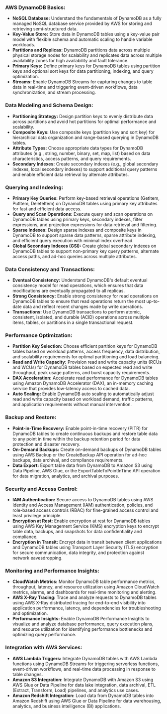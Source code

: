 ### AWS DynamoDB Basics:
- **NoSQL Database:** Understand the fundamentals of DynamoDB as a fully managed NoSQL database service provided by AWS for storing and retrieving semi-structured data.
- **Key-Value Store:** Store data in DynamoDB tables using a key-value pair model with flexible schema and automatic scaling to handle variable workloads.
- **Partitions and Replicas:** DynamoDB partitions data across multiple physical storage nodes for scalability and replicates data across multiple availability zones for high availability and fault tolerance.
- **Primary Keys:** Define primary keys for DynamoDB tables using partition keys and optional sort keys for data partitioning, indexing, and query optimization.
- **Streams:** Enable DynamoDB Streams for capturing changes to table data in real-time and triggering event-driven workflows, data synchronization, and stream processing.

### Data Modeling and Schema Design:
- **Partitioning Strategy:** Design partition keys to evenly distribute data across partitions and avoid hot partitions for optimal performance and scalability.
- **Composite Keys:** Use composite keys (partition key and sort key) for hierarchical data organization and range-based querying in DynamoDB tables.
- **Attribute Types:** Choose appropriate data types for DynamoDB attributes (e.g., string, number, binary, set, map, list) based on data characteristics, access patterns, and query requirements.
- **Secondary Indexes:** Create secondary indexes (e.g., global secondary indexes, local secondary indexes) to support additional query patterns and enable efficient data retrieval by alternate attributes.

### Querying and Indexing:
- **Primary Key Queries:** Perform key-based retrieval operations (GetItem, PutItem, DeleteItem) on DynamoDB tables using primary key attributes for fast and efficient data access.
- **Query and Scan Operations:** Execute query and scan operations on DynamoDB tables using primary keys, secondary indexes, filter expressions, and projection expressions for data retrieval and filtering.
- **Sparse Indexes:** Design sparse indexes and composite keys in DynamoDB to support sparse data patterns, sparse attribute indexing, and efficient query execution with minimal index overhead.
- **Global Secondary Indexes (GSI):** Create global secondary indexes on DynamoDB tables to support non-primary key query patterns, alternate access paths, and ad-hoc queries across multiple attributes.

### Data Consistency and Transactions:
- **Eventual Consistency:** Understand DynamoDB's default eventual consistency model for read operations, which ensures that data modifications are eventually propagated to all replicas.
- **Strong Consistency:** Enable strong consistency for read operations on DynamoDB tables to ensure that read operations return the most up-to-date data and reflect recent changes made by write operations.
- **Transactions:** Use DynamoDB transactions to perform atomic, consistent, isolated, and durable (ACID) operations across multiple items, tables, or partitions in a single transactional request.

### Performance Optimization:
- **Partition Key Selection:** Choose efficient partition keys for DynamoDB tables based on workload patterns, access frequency, data distribution, and scalability requirements for optimal partitioning and load balancing.
- **Read and Write Capacity:** Provision read and write capacity units (RCUs and WCUs) for DynamoDB tables based on expected read and write throughput, peak usage patterns, and burst capacity requirements.
- **DAX Acceleration:** Accelerate read performance for DynamoDB tables using Amazon DynamoDB Accelerator (DAX), an in-memory caching service that provides low-latency access to cached data.
- **Auto Scaling:** Enable DynamoDB auto scaling to automatically adjust read and write capacity based on workload demand, traffic patterns, and application requirements without manual intervention.

### Backup and Restore:
- **Point-in-Time Recovery:** Enable point-in-time recovery (PITR) for DynamoDB tables to create continuous backups and restore table data to any point in time within the backup retention period for data protection and disaster recovery.
- **On-Demand Backups:** Create on-demand backups of DynamoDB tables using AWS Backup or the CreateBackup API operation for ad-hoc backups, data archival, and compliance requirements.
- **Data Export:** Export table data from DynamoDB to Amazon S3 using Data Pipeline, AWS Glue, or the ExportTableToPointInTime API operation for data migration, analytics, and archival purposes.

### Security and Access Control:
- **IAM Authentication:** Secure access to DynamoDB tables using AWS Identity and Access Management (IAM) authentication, policies, and role-based access controls (RBAC) for fine-grained access control and least privilege principle.
- **Encryption at Rest:** Enable encryption at rest for DynamoDB tables using AWS Key Management Service (KMS) encryption keys to encrypt table data, backups, and snapshots for data confidentiality and compliance.
- **Encryption in Transit:** Encrypt data in transit between client applications and DynamoDB tables using Transport Layer Security (TLS) encryption for secure communication, data integrity, and protection against network eavesdropping.

### Monitoring and Performance Insights:
- **CloudWatch Metrics:** Monitor DynamoDB table performance metrics, throughput, latency, and resource utilization using Amazon CloudWatch metrics, alarms, and dashboards for real-time monitoring and alerting.
- **AWS X-Ray Tracing:** Trace and analyze requests to DynamoDB tables using AWS X-Ray distributed tracing for end-to-end visibility into application performance, latency, and dependencies for troubleshooting and optimization.
- **Performance Insights:** Enable DynamoDB Performance Insights to visualize and analyze database performance, query execution plans, and resource utilization for identifying performance bottlenecks and optimizing query performance.

### Integration with AWS Services:
- **AWS Lambda Triggers:** Integrate DynamoDB tables with AWS Lambda functions using DynamoDB Streams for triggering serverless functions, event-driven workflows, and real-time data processing in response to table changes.
- **Amazon S3 Integration:** Integrate DynamoDB with Amazon S3 using AWS Glue or Data Pipeline for data lake integration, data archival, ETL (Extract, Transform, Load) pipelines, and analytics use cases.
- **Amazon Redshift Integration:** Load data from DynamoDB tables into Amazon Redshift using AWS Glue or Data Pipeline for data warehousing, analytics, and business intelligence (BI) applications.
